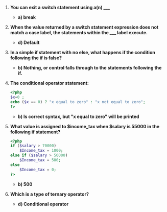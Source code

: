 1. **You can exit a switch statement using a(n) ___**
   - **a) break**

2. **When the value returned by a switch statement expression does not match a case label, the statements within the ___ label execute.**
   - **d) Default**

3. **In a simple if statement with no else, what happens if the condition following the if is false?**
   - **b) Nothing, or control falls through to the statements following the if.**

4. **The conditional operator statement:**
   ```php
   <?php 
   $x=0 ;
   echo ($x == 0) ? "x equal to zero" : "x not equal to zero";
   ?>
   ```
   - **b) Is correct syntax, but "x equal to zero" will be printed**

5. **What value is assigned to $income_tax when $salary is 55000 in the following if statement?**
   ```php
   <?php
   if ($salary > 70000)
       $Income_tax = 1000;
   else if ($salary > 50000)
       $Income_tax = 500;
   else
       $Income_tax = 0;
   ?>
   ```
   - **b) 500**

6. **Which is a type of ternary operator?**
   - **d) Conditional operator**
